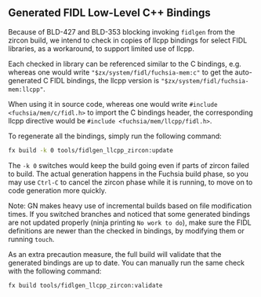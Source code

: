 ## Generated FIDL Low-Level C++ Bindings

Because of BLD-427 and BLD-353 blocking invoking `fidlgen` from the zircon
build, we intend to check in copies of llcpp bindings for select FIDL libraries,
as a workaround, to support limited use of llcpp.

Each checked in library can be referenced similar to the C bindings, e.g.
whereas one would write `"$zx/system/fidl/fuchsia-mem:c"` to get the
auto-generated C FIDL bindings, the llcpp version is
`"$zx/system/fidl/fuchsia-mem:llcpp"`.

When using it in source code, whereas one would write
`#include <fuchsia/mem/c/fidl.h>` to import the C bindings header,
the corresponding llcpp directive would be
`#include <fuchsia/mem/llcpp/fidl.h>`.

To regenerate all the bindings, simply run the following command:

```bash
fx build -k 0 tools/fidlgen_llcpp_zircon:update
```

The `-k 0` switches would keep the build going even if parts of zircon failed to
build. The actual generation happens in the Fuchsia build phase, so you may use
`Ctrl-C` to cancel the zircon phase while it is running, to move on to code
generation more quickly.

Note: GN makes heavy use of incremental builds based on file modification
times. If you switched branches and noticed that some generated bindings are
not updated properly (ninja printing `No work to do`), make sure the FIDL
definitions are newer than the checked in bindings, by modifying them or
running `touch`.

As an extra precaution measure, the full build will validate that the generated
bindings are up to date. You can manually run the same check with the following
command:

```bash
fx build tools/fidlgen_llcpp_zircon:validate
```

